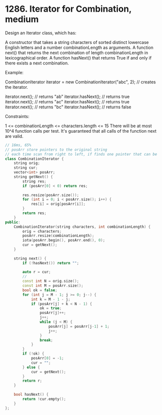 # 1286. Iterator for Combination, medium

Design an Iterator class, which has:

A constructor that takes a string characters of sorted distinct lowercase English letters and a number combinationLength as arguments.
A function next() that returns the next combination of length combinationLength in lexicographical order.
A function hasNext() that returns True if and only if there exists a next combination.
 

Example:

CombinationIterator iterator = new CombinationIterator("abc", 2); // creates the iterator.

iterator.next(); // returns "ab"
iterator.hasNext(); // returns true
iterator.next(); // returns "ac"
iterator.hasNext(); // returns true
iterator.next(); // returns "bc"
iterator.hasNext(); // returns false
 

Constraints:

1 <= combinationLength <= characters.length <= 15
There will be at most 10^4 function calls per test.
It's guaranteed that all calls of the function next are valid.

```c++
// 16ms, 65%
// posArr store pointers to the original string
// each time scan from right to left, if finds one pointer that can be moved right, then move 1 pos and reset all following pointers
class CombinationIterator {
    string orig;
    string cur;
    vector<int> posArr;
    string getNext() {
        string res;
        if (posArr[0] < 0) return res;
        
        res.resize(posArr.size());
        for (int i = 0; i < posArr.size(); i++) {
            res[i] = orig[posArr[i]];
        }
        return res;
    }
public:
    CombinationIterator(string characters, int combinationLength) {
        orig = characters;
        posArr.resize(combinationLength);
        iota(posArr.begin(), posArr.end(), 0);
        cur = getNext();
    }
    
    string next() {
        if (!hasNext()) return "";
        
        auto r = cur;
        // 
        const int N = orig.size();
        const int M = posArr.size();
        bool ok = false;
        for (int j = M - 1; j >= 0; j--) {
            int k = M - 1 - j;
            if (posArr[j] + k < N - 1) {
                ok = true;
                posArr[j]++;
                j++;
                while (j < M) {
                    posArr[j] = posArr[j-1] + 1;
                    j++;
                }
                break;
            }
        }
        if (!ok) {
            posArr[0] = -1;
            cur = "";
        } else {
            cur = getNext();
        }
        return r;
    }
    
    bool hasNext() {
        return !cur.empty();
    }
};
```